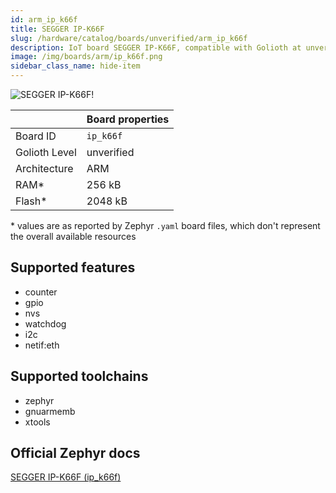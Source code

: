 ```yaml
---
id: arm_ip_k66f
title: SEGGER IP-K66F
slug: /hardware/catalog/boards/unverified/arm_ip_k66f
description: IoT board SEGGER IP-K66F, compatible with Golioth at unverified level.
image: /img/boards/arm/ip_k66f.png
sidebar_class_name: hide-item
---
```


[//]: # (This is an auto-generated file, do not edit! Changes to it will be lost upon re-generation)

![SEGGER IP-K66F!](/img/boards/arm/ip_k66f.png "SEGGER IP-K66F")

|                | Board properties     |
| -------------  | -------------------- |
| Board ID       | `ip_k66f` |
| Golioth Level  | unverified       |
| Architecture   | ARM |
| RAM*           | 256 kB |
| Flash*         | 2048 kB |

\* values are as reported by Zephyr `.yaml` board files, which don't represent the overall available resources



## Supported features

* counter
* gpio
* nvs
* watchdog
* i2c
* netif:eth

## Supported toolchains

* zephyr
* gnuarmemb
* xtools

## Official Zephyr docs

[SEGGER IP-K66F (ip_k66f)](https://docs.zephyrproject.org/latest/boards/arm/ip_k66f/doc/index.html)
